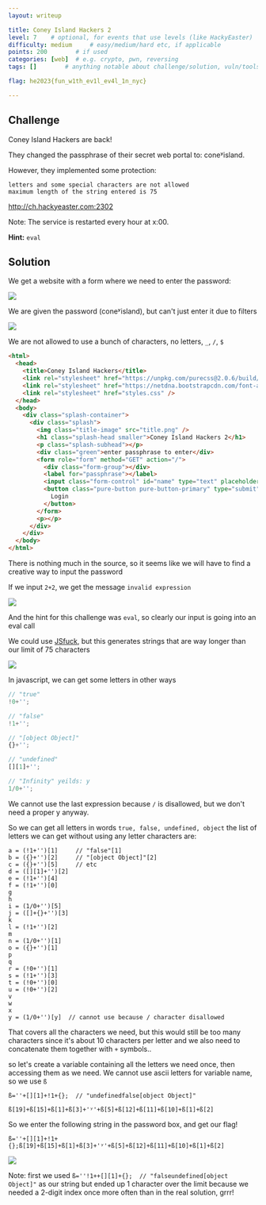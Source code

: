 ```yaml
---
layout: writeup

title: Coney Island Hackers 2
level: 7    # optional, for events that use levels (like HackyEaster)
difficulty: medium     # easy/medium/hard etc, if applicable
points: 200        # if used
categories: [web]  # e.g. crypto, pwn, reversing
tags: []        # anything notable about challenge/solution, vuln/tools/etc

flag: he2023{fun_w1th_ev1l_ev4l_1n_nyc}

---
```


## Challenge

Coney Island Hackers are back!

They changed the passphrase of their secret web portal to: coneʸisland.

However, they implemented some protection:

    letters and some special characters are not allowed
    maximum length of the string entered is 75

http://ch.hackyeaster.com:2302

Note: The service is restarted every hour at x:00.

**Hint:** `eval`

## Solution

We get a website with a form where we need to enter the password:

![](writeupfiles/coney-form.png)

We are given the password (coneʸisland), but can't just enter it due to filters

![](writeupfiles/coney-noletter.png)

We are not allowed to use a bunch of characters,  no letters, `_`, `/`, `$`




```html
<html>
  <head>
    <title>Coney Island Hackers</title>
    <link rel="stylesheet" href="https://unpkg.com/purecss@2.0.6/build/pure-min.css" integrity="sha384-Uu6IeWbM+gzNVXJcM9XV3SohHtmWE+3VGi496jvgX1jyvDTXfdK+rfZc8C1Aehk5" crossorigin="anonymous" />
    <link rel="stylesheet" href="https://netdna.bootstrapcdn.com/font-awesome/4.0.3/css/font-awesome.css" />
    <link rel="stylesheet" href="styles.css" />
  </head>
  <body>
    <div class="splash-container">
      <div class="splash">
        <img class="title-image" src="title.png" />
        <h1 class="splash-head smaller">Coney Island Hackers 2</h1>
        <p class="splash-subhead"></p>
        <div class="green">enter passphrase to enter</div>
        <form role="form" method="GET" action="/">
          <div class="form-group"></div>
          <label for="passphrase"></label>
          <input class="form-control" id="name" type="text" placeholder="passphrase" name="passphrase" />
          <button class="pure-button pure-button-primary" type="submit" name="form">
            Login
          </button>
        </form>
        <p></p>
      </div>
    </div>
  </body>
</html>
```

There is nothing much in the source, so it seems like we will have to find a creative way to input the password

If we input `2+2`, we get the message `invalid expression`

![](writeupfiles/coney-invalid.png)

And the hint for this challenge was `eval`, so clearly our input is going into an eval call

We could use [JSfuck](http://www.jsfuck.com/#), but this generates strings that are way longer than our limit of 75 characters

![](writeupfiles/coney-length.png)


In javascript, we can get some letters in other ways


``` javascript
// "true"
!0+'';

// "false"
!1+'';

// "[object Object]"
{}+'';

// "undefined"
[][1]+'';

// "Infinity" yeilds: y
1/0+'';
```

We cannot use the last expression because `/` is disallowed, but we don't need a proper y anyway.

So we can get all letters in words `true, false, undefined, object` the list of letters we can get without using any letter characters are:

```
a = (!1+'')[1]     // "false"[1]
b = ({}+'')[2]     // "[object Object]"[2]
c = ({}+'')[5]     // etc
d = ([][1]+'')[2]
e = (!1+'')[4]
f = (!1+'')[0]
g
h
i = (1/0+'')[5]
j = ([]+{}+'')[3]
k
l = (!1+'')[2]
m
n = (1/0+'')[1]
o = ({}+'')[1]
p
q
r = (!0+'')[1]
s = (!1+'')[3]
t = (!0+'')[0]
u = (!0+'')[2]
v
w
x
y = (1/0+'')[y]  // cannot use because / character disallowed
```

That covers all the characters we need, but this would still be too many characters since it's about 10 characters per letter and we also need to concatenate them together with `+` symbols..

so let's create a variable containing all the letters we need once, then accessing them as we need. We cannot use ascii letters for variable name, so we use `ß`

```
ß=''+[][1]+!1+{};  // "undefinedfalse[object Object]"

ß[19]+ß[15]+ß[1]+ß[3]+'ʸ'+ß[5]+ß[12]+ß[11]+ß[10]+ß[1]+ß[2]
```

So we enter the following string in the password box, and get our flag!

```
ß=''+[][1]+!1+{};ß[19]+ß[15]+ß[1]+ß[3]+'ʸ'+ß[5]+ß[12]+ß[11]+ß[10]+ß[1]+ß[2]
```

![](writeupfiles/coney-success.png)


Note: first we used `ß=''!1++[][1]+{};  // "falseundefined[object Object]"` as our string but ended up 1 character over the limit because we needed a 2-digit index once more often than in the real solution, grrr!


